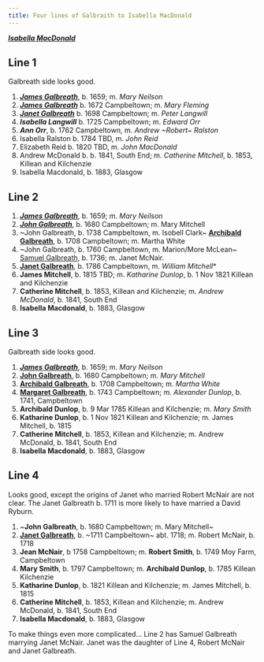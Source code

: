 ```yaml
---
title: Four lines of Galbraith to Isabella MacDonald
---
```


***[Isabella MacDonald](https://www.familysearch.org/tree/person/details/93N9-PBL)***  

## Line 1

Galbreath side looks good.

1. ***[James Galbreath](/people/galbreath-james-1659.md)***, b. 1659; m. *Mary Neilson*
1. ***[James Galbreath](/people/galbreath-james-1672.md)*** b. 1672 Campbeltown; m. *Mary Fleming*
2. ***[Janet Galbreath](/people/galbreath-janet-1698.md)*** b. 1698 Campbeltown; m. *Peter Langwill*
3. ***Isabella Langwill*** b. 1725 Campbeltown; m. *Edward Orr*
4. ***Ann Orr***, b. 1762 Campbeltown, m. *Andrew ~Robert~ Ralston*
5. Isabella Ralston b. 1784 TBD, m. *John Reid*
6. Elizabeth Reid b. 1820 TBD, m. *John MacDonald*
7. Andrew McDonald b. b. 1841, South End; m. *Catherine Mitchell*, b. 1853, Killean and Kilchenzie
8. Isabella Macdonald, b. 1883, Glasgow

## Line 2

1. ***[James Galbreath](/people/galbreath-james-1659.md)***, b. 1659; m. *Mary Neilson*
1. ***[John Galbreath](/people/galbreath-john-1680.md)***, b. 1680 Campbeltown; m. Mary Mitchell
1. ~John Galbreath, b. 1738 Campbeltown, m. Isobell Clark~ **[Archibald Galbreath](/people/galbreath-archibald-1708.md)**, b. 1708 Campbeltown; m. Martha White
2. ~John Galbreath, b. 1760 Campbeltown, m. Marion/More McLean~ [Samuel Galbreath](/people/galbreath-samuel-1736.md), b. 1736; m. Janet McNair.
3. **[Janet Galbreath](/people/galbraith-janet-1786.md)**, b. 1786 Campbeltown, m. *William Mitchell**
4. **James Mitchell**, b. 1815 TBD; m. *Katharine Dunlop*, b. 1 Nov 1821 Killean and Kilchenzie
5. **Catherine Mitchell**, b. 1853, Killean and Kilchenzie; m. *Andrew McDonald*, b. 1841, South End
6. **Isabella Macdonald**, b. 1883, Glasgow

## Line 3

Galbreath side looks good.

1. ***[James Galbreath](/people/galbreath-james-1659.md)***, b. 1659; m. *Mary Neilson*
1. **[John Galbreath](/people/galbreath-john-1680.md)**, b. 1680 Campbeltown; m. *Mary Mitchell*
2. **[Archibald Galbreath](/people/galbreath-archibald-1708.md)**, b. 1708 Campbeltown; m. *Martha White*
3. **[Margaret Galbreath](/people/galbreath-margaret-1743.md)**, b. 1743 Campbeltown; m. *Alexander Dunlop*, b. 1741, Campbeltown
4. **Archibald Dunlop**, b. 9 Mar 1785 Killean and Kilchenzie; m. *Mary Smith*
5. **Katharine Dunlop**, b. 1 Nov 1821 Killean and Kilchenzie; m. James Mitchell, b. 1815
6. **Catherine Mitchell**, b. 1853, Killean and Kilchenzie; m. Andrew McDonald, b. 1841, South End
7. **Isabella Macdonald**, b. 1883, Glasgow

## Line 4 

Looks good, except the origins of Janet who married Robert McNair are not clear.  The Janet Galbreath b. 1711 is more likely to have married a David Ryburn.

1. ~**John Galbreath**, b. 1680 Campbeltown; m. Mary Mitchell~
2. **[Janet Galbreath](/people/galbreath-janet-1718.md)**, b. ~1711 Campbeltown~ abt. 1718; m. Robert McNair, b. 1718
3. **Jean McNair**, b 1758 Campbeltown; m. **Robert Smith**, b. 1749 Moy Farm, Campbeltown
4. **Mary Smith**, b. 1797 Campbeltown; m. **Archibald Dunlop**, b. 1785 Killean Kilchenzie
5. **Katharine Dunlop**, b. 1821 Killean and Kilchenzie; m. James Mitchell, b. 1815
6. **Catherine Mitchell**, b. 1853, Killean and Kilchenzie; m. Andrew McDonald, b. 1841, South End
7. **Isabella Macdonald**, b. 1883, Glasgow


To make things even more complicated... Line 2 has Samuel Galbreath marrying Janet McNair.  Janet was the daughter of Line 4, Robert McNair and Janet Galbreath.

